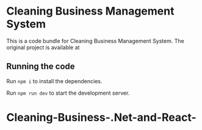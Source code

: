 
  # Cleaning Business Management System

  This is a code bundle for Cleaning Business Management System. The original project is available at 
  ## Running the code

  Run `npm i` to install the dependencies.

  Run `npm run dev` to start the development server.
  # Cleaning-Business-.Net-and-React-
